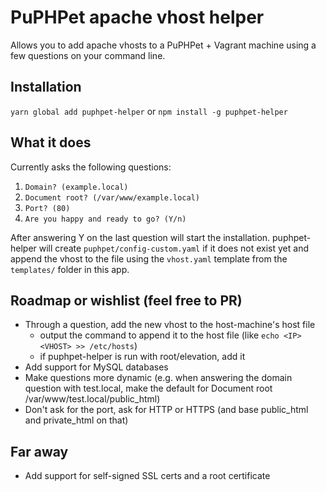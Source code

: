 # PuPHPet apache vhost helper

Allows you to add apache vhosts to a PuPHPet + Vagrant machine using a few questions on your command line.

## Installation

`yarn global add puphpet-helper`
or
`npm install -g puphpet-helper`

## What it does

Currently asks the following questions:

1. `Domain? (example.local)`<br>
2. `Document root? (/var/www/example.local)`<br>
3. `Port? (80)`<br>
4. `Are you happy and ready to go? (Y/n)`

After answering Y on the last question will start the installation.
puphpet-helper will create `puphpet/config-custom.yaml` if it does not exist yet and append 
the vhost to the file using the `vhost.yaml` template from the `templates/` folder in this app.


## Roadmap or wishlist  (feel free to PR)

- Through a question, add the new vhost to the host-machine's host file
  - output the command to append it to the host file (like `echo <IP> <VHOST> >> /etc/hosts`)
  - if puphpet-helper is run with root/elevation, add it
- Add support for MySQL databases
- Make questions more dynamic (e.g. when answering the domain question with test.local, make the default for Document root /var/www/test.local/public_html)
- Don't ask for the port, ask for HTTP or HTTPS (and base public_html and private_html on that)


## Far away
- Add support for self-signed SSL certs and a root certificate
